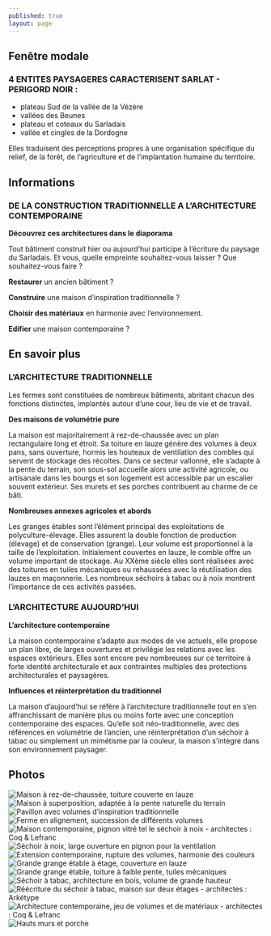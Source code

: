 ```yaml
---
published: true
layout: page
---
```


## Fenêtre modale

### 4 ENTITES PAYSAGERES CARACTERISENT SARLAT - PERIGORD NOIR :
- plateau Sud de la vallée de la Vézère
- vallées des Beunes
- plateau et coteaux du Sarladais
- vallée et cingles de la Dordogne 

Elles traduisent des perceptions propres à une organisation spécifique du relief, de la forêt, de l’agriculture et de l’implantation humaine du territoire.

## Informations

### DE LA CONSTRUCTION TRADITIONNELLE A L’ARCHITECTURE CONTEMPORAINE

**Découvrez ces architectures dans le diaporama**

Tout bâtiment construit hier ou aujourd’hui participe à l’écriture du paysage du Sarladais. Et vous, quelle empreinte souhaitez-vous laisser ? 
Que souhaitez-vous faire ? 

**Restaurer** un ancien bâtiment ?

**Construire** une maison d’inspiration traditionnelle ?  

**Choisir des matériaux** en harmonie avec l’environnement. 

**Edifier** une maison contemporaine ?


## En savoir plus

### L’ARCHITECTURE TRADITIONNELLE

Les fermes sont constituées de nombreux bâtiments, abritant chacun des fonctions distinctes, implantés autour d’une cour, lieu de vie et de travail.

**Des maisons de volumétrie pure**

La maison est majoritairement à rez-de-chaussée avec un plan rectangulaire long et étroit. Sa toiture en lauze génère des volumes à deux pans, sans ouverture, hormis les houteaux de ventilation des combles qui servent de stockage des récoltes. Dans ce secteur vallonné, elle s’adapte à la pente du terrain, son sous-sol accueille alors une activité agricole, ou artisanale dans les bourgs et son logement est accessible par un escalier souvent extérieur. Ses murets et ses porches contribuent au charme de ce bâti.

**Nombreuses annexes agricoles et abords**

Les granges étables sont l’élément principal des exploitations de polyculture-élevage. Elles assurent la double fonction de production (élevage) et de conservation (grange). Leur volume est proportionnel à la taille de l’exploitation. Initialement couvertes en lauze, le comble offre un volume important de stockage. Au XXème siècle elles sont réalisées avec des toitures en tuiles mécaniques ou rehaussées avec la réutilisation des lauzes en maçonnerie.
Les nombreux séchoirs à tabac ou à noix montrent l’importance de ces activités passées.

### L’ARCHITECTURE AUJOURD’HUI

**L’architecture contemporaine**

La maison contemporaine s’adapte aux modes de vie actuels, elle propose un plan libre, de larges ouvertures et privilégie les relations avec les espaces extérieurs. Elles sont encore peu nombreuses sur ce territoire à forte identité architecturale et aux contraintes multiples des protections architecturales et paysagères.

**Influences et réinterprétation du traditionnel**

La maison d’aujourd’hui se réfère à l’architecture traditionnelle tout en s’en affranchissant de manière plus ou moins forte avec une conception contemporaine des espaces. Qu’elle soit néo-traditionnelle, avec des références en volumétrie de l’ancien, une réinterprétation d’un séchoir à tabac ou simplement un mimétisme par la couleur, la maison s’intègre dans son environnement paysager.

## Photos
![Maison à rez-de-chaussée, toiture couverte en lauze](/data/images/4/architecture/4_ARCHITECTURE_1.jpg)
![Maison à superposition, adaptée à la pente naturelle du terrain](/data/images/4/architecture/4_ARCHITECTURE_2.jpg)
![Pavillon avec volumes d’inspiration traditionnelle](/data/images/4/architecture/4_ARCHITECTURE_3.jpg)
![Ferme en alignement, succession de différents volumes](/data/images/4/architecture/4_ARCHITECTURE_4.jpg)
![Maison contemporaine, pignon vitré tel le séchoir à noix - architectes : Coq & Lefranc](/data/images/4/architecture/4_ARCHITECTURE_5.jpg)
![Séchoir à noix, large ouverture en pignon pour la ventilation](/data/images/4/architecture/4_ARCHITECTURE_6.jpg)
![Extension contemporaine, rupture des volumes, harmonie des couleurs](/data/images/4/architecture/4_ARCHITECTURE_7.jpg)
![Grande grange étable à étage, couverture en lauze](/data/images/4/architecture/4_ARCHITECTURE_8.jpg)
![Grande grange étable, toiture à faible pente, tuiles mécaniques](/data/images/4/architecture/4_ARCHITECTURE_9.jpg)
![Séchoir à tabac, architecture en bois, volume de grande hauteur](/data/images/4/architecture/4_ARCHITECTURE_10.jpg)
![Réécriture du séchoir à tabac, maison sur deux étages - architectes : Arkétype](/data/images/4/architecture/4_ARCHITECTURE_11.jpg)
![Architecture contemporaine, jeu de volumes et de matériaux - architectes : Coq & Lefranc](/data/images/4/architecture/4_ARCHITECTURE_12.jpg)
![Hauts murs et porche](/data/images/4/architecture/4_ARCHITECTURE_13.jpg)